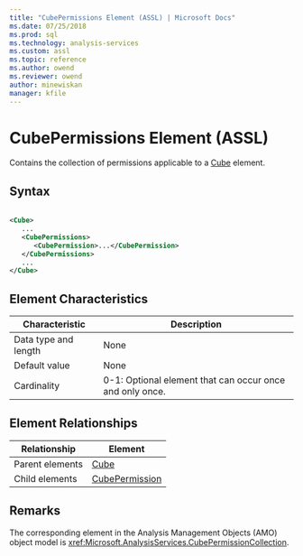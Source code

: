 ```yaml
---
title: "CubePermissions Element (ASSL) | Microsoft Docs"
ms.date: 07/25/2018
ms.prod: sql
ms.technology: analysis-services
ms.custom: assl
ms.topic: reference
ms.author: owend
ms.reviewer: owend
author: minewiskan
manager: kfile
---
```

# CubePermissions Element (ASSL)

  Contains the collection of permissions applicable to a [Cube](objects/cube-element-assl.md) element.  
  
## Syntax  
  
```xml  
  
<Cube>  
   ...  
   <CubePermissions>  
      <CubePermission>...</CubePermission>  
   </CubePermissions>  
   ...  
</Cube>  
```  
  
## Element Characteristics  
  
|Characteristic|Description|  
|--------------------|-----------------|  
|Data type and length|None|  
|Default value|None|  
|Cardinality|0-1: Optional element that can occur once and only once.|  
  
## Element Relationships  
  
|Relationship|Element|  
|------------------|-------------|  
|Parent elements|[Cube](objects/cube-element-assl.md)|  
|Child elements|[CubePermission](objects/cubepermission-element-assl.md)|  
  
## Remarks  
 The corresponding element in the Analysis Management Objects (AMO) object model is <xref:Microsoft.AnalysisServices.CubePermissionCollection>.  
